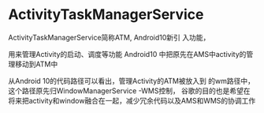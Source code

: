 # ActivityTaskManagerService
ActivityTaskManagerService简称ATM, Android10新引 入功能，

用来管理Activity的启动、调度等功能 Android10 中把原先在AMS中activity的管理移动到ATM中

从Android 10的代码路径可以看出，管理Activity的ATM被放入到 的wm路径中，这个路径原先归WindowManagerService -WMS控制， 
谷歌的目的也是希望在将来把activity和window融合在一起，减少冗余代码以及AMS和WMS的协调工作